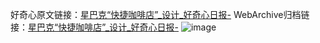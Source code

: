 好奇心原文链接：[星巴克“快捷咖啡店”_设计_好奇心日报-](https://www.qdaily.com/articles/9277.html)
WebArchive归档链接：[星巴克“快捷咖啡店”_设计_好奇心日报-](http://web.archive.org/web/20160731084004/http://www.qdaily.com:80/articles/9277.html)
![image](http://ww3.sinaimg.cn/large/007d5XDpgy1g3vezjwyngj30u020zwyq)
